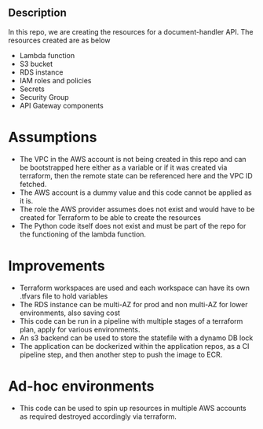 ## Description
In this repo, we are creating the resources for a document-handler API. The resources created are as below

- Lambda function
- S3 bucket
- RDS instance
- IAM roles and policies
- Secrets
- Security Group
- API Gateway components

# Assumptions

- The VPC in the AWS account is not being created in this repo and can be bootstrapped here either as a variable or if it was created via terraform, then the remote state can be referenced here and the VPC ID fetched.
- The AWS account is a dummy value and this code cannot be applied as it is.
- The role the AWS provider assumes does not exist and would have to be created for Terraform to be able to create the resources
- The Python code itself does not exist and must be part of the repo for the functioning of the lambda function.

# Improvements

- Terraform workspaces are used and each workspace can have its own .tfvars file to hold variables
- The RDS instance can be multi-AZ for prod and non multi-AZ for lower environments, also saving cost
- This code can be run in a pipeline with multiple stages of a terraform plan, apply for various environments.
- An s3 backend can be used to store the statefile with a dynamo DB lock
- The application can be dockerized within the application repos, as a CI pipeline step, and then another step to push the image to ECR.

# Ad-hoc environments
- This code can be used to spin up resources in multiple AWS accounts as required destroyed accordingly via terraform.


